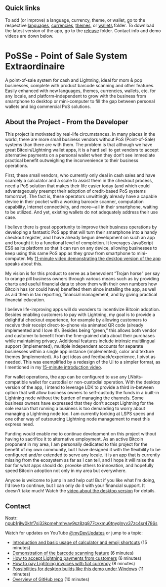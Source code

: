## Quick links

To add (or improve) a language, currency, theme, or wallet, go to the respective [languages](src/languages/), [currencies](src/currencies/), [themes](src/themes/), or [wallets](src/wallets/) folder.
To download the latest version of the app, go to the [release](release/) folder.
Contact info and demo videos are down below.

# PoSSe - Point of Sale System Extraordinaire

A point-of-sale system for cash and Lightning, ideal for mom & pop
businesses, complete with product barcode scanning and other features.
Easily enhanced with new languages, themes, currencies, wallets, etc.
for any locale, and platform-independent to grow with the business
from smartphone to desktop or mini-computer to fill the gap between personal
wallets and big commercial PoS solutions.

## About the Project - From the Developer

This project is motivated by real-life circumstances. In many places
in the world, there are more small business vendors without PoS
(Point-of-Sale) systems than there are with them. The problem is that
although we have great Bitcoin/Lightning wallet apps, it is a hard
sell to get vendors to accept alternative payments on a personal
wallet when they don’t see immediate practical benefit outweighing the
inconvenience to their business operations.

First, these small vendors, who currently only deal in cash sales and
have scarcely a calculator and a scale to assist them in the checkout
process, need a PoS solution that makes their life easier today (and
which could advantageously preempt their adoption of credit-based PoS
systems tomorrow). The fact is, these operators unwittingly already
have a capable device in their pocket with a working barcode scanner,
computation capability, Internet connectivity, and more—all in their
smartphone, waiting to be utilized. And yet, existing wallets do not
adequately address their use case.

I believe there is great opportunity to improve their business
operations by developing a fantastic PoS app that will turn their
smartphone into a handy checkout register, and I have already begun
development on such an app and brought it to a functional level of
completion. It leverages JavaScript ES6 as its platform so that it can
run on any device, allowing businesses to keep using this same PoS app
as they grow from smartphone to mini-computer. My [11-minute video
demonstrating the desktop version of the app](https://www.youtube.com/watch?v=3WPWIPnS_KU) speaks about this.

My vision is for this product to serve as a benevolent “Trojan horse”
per say to orange pill business owners through various means such as
by providing charts and useful financial data to show them with their
own numbers how Bitcoin has (or could have) benefited them since
installing the app, as well as aid them in tax reporting, financial
management, and by giving practical financial education.

I believe life-improving apps will do wonders to incentivize Bitcoin
adoption. Besides enabling customers to pay with Lightning, my goal is
to provide a delightful checkout experience, for example by allowing
customers to receive their receipt direct-to-phone via animated QR
code (already implemented and I love it!). Besides being “green,” this
allows both vendor and customer to benefit from the fine-grained data
about their purchases while maintaining privacy. Additional features
include intrinsic multilingual support (implemented), multiple
independent accounts for separate businesses within a single app
instance (implemented), color and texture themes (implemented). As I
get ideas and feedback/experience, I pivot as needed. This was
exemplified by a redesign of the UI to a simpler format, as I
mentioned in my [15-minute introduction video](https://www.youtube.com/watch?v=BDu3N_zaUZQ).

For wallet operations, the app can be configured to use any
LNbits-compatible wallet for custodial or non-custodial operation.
With the desktop version of the app, I intend to leverage LDK to
provide a third in-between option that will allow business owners to
self-custody the funds in a built-in Lightning node without the burden
of managing the channels. Some business owners have expressed that
they don’t accept Lightning for the sole reason that running a
business is too demanding to worry about managing a Lightning node
too. I am currently looking at LSPS specs and one other way of
outsourcing Lightning node management to meet this express need.

Funding would enable me to continue development on this project
without having to sacrifice it to alternative employment. As an active
Bitcoin proponent in my area, I am personally dedicated to this
project for the benefit of my own community, but I have designed it
with the flexibility to be configured and/or extended to serve any
locale. It is an app that is currently missing from the ecosystem as
far as I can tell, and I hope it will raise the bar for what apps
should do, provoke others to innovation, and hopefully speed Bitcoin
adoption not only in my area but everywhere.

Anyone is welcome to jump in and help out! But if you like what I'm
doing, I'd love to continue, but I can only do it with your financial
support. It doesn't take much! Watch the [video about the desktop
version](https://www.youtube.com/watch?v=3WPWIPnS_KU) for details.

## Contact

Nostr: [npub1rjlw0khf7sj33kpmehmhvay9sz8zg877cyxmu6tnyglnyv37zc4sr4786s](nostr:npub1rjlw0khf7sj33kpmehmhvay9sz8zg877cyxmu6tnyglnyv37zc4sr4786s)

Watch for updates on YouTube [@myDevUpdates](https://www.youtube.com/channel/UCwiikbsKzH2_3HxCou2I54A) or jump to a topic:
- [Introduction and basic usage of calculator and emoji shortcuts](https://www.youtube.com/watch?v=BDu3N_zaUZQ) (15 minutes)
- [Demonstration of the barcode scanning feature](https://www.youtube.com/watch?v=lJfWOVZkPZo) (6 minutes)
- [How to accept Lightning payments from customers](https://www.youtube.com/watch?v=bGXnmi_6lNA) (6 minutes)
- [How to pay Lightning invoices with fiat currency](https://www.youtube.com/watch?v=MFxb75zWNtY) (8 minutes)
- [Possibilities for desktop builds like this demo under Windows](https://www.youtube.com/watch?v=3WPWIPnS_KU) (11 minutes)
- [Overview of GitHub repo](https://www.youtube.com/watch?v=mm39tArBqEo) (10 minutes)
